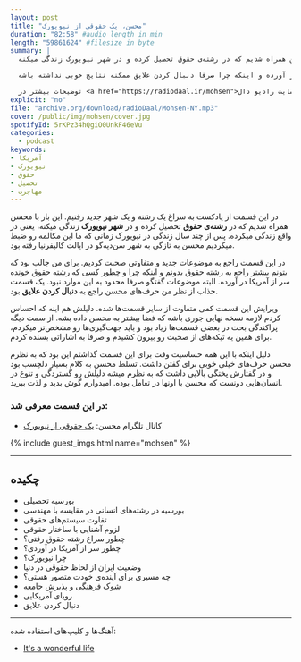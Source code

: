 ```yaml
---
layout: post
title: "محسن، یک حقوقی از نیویورک"
duration: "82:58" #audio length in min
length: "59861624" #filesize in byte
summary: |
  در این قسمت از پادکست به سراغ یک رشته و یک شهر جدید رفتیم. این بار با محسن همراه شدیم که در رشته‌ی حقوق تحصیل کرده و در شهر نیویورک زندگی میکنه.

  در این قسمت راجع به این صحبت کردیم که چرا و چطور کسی که رشته حقوق خونده سر از آمریکا در آورده و اینکه چرا صرفا دنبال کردن علایق ممکنه نتایج خوبی نداشته باشه.

  توضیحات بیشتر در <a href="https://radiodaal.ir/mohsen">سایت رادیو دال</a>.
explicit: "no"
file: "archive.org/download/radioDaal/Mohsen-NY.mp3"
cover: /public/img/mohsen/cover.jpg
spotifyId: 5rKPz34hQgiO0UnkF46eVu
categories:
  - podcast
keywords:
- آمریکا
- نیویورک
- حقوق
- تحصیل
- مهاجرت
---
```


در این قسمت از پادکست به سراغ یک رشته و یک شهر جدید رفتیم. این بار با محسن همراه شدیم که در **رشته‌ی حقوق** تحصیل کرده و در **شهر نیویورک** زندگی میکنه، یعنی در واقع زندگی میکرده. پس از چند سال زندگی در نیویورک زمانی که ما این مکالمه رو ضبط میکردیم محسن به تازگی به شهر سن‌دیه‌گو در ایالت کالیفرنیا رفته بود.

در این قسمت راجع به موضوعات جدید و متفاوتی صحبت کردیم. برای من جالب بود که بتونم بیشتر راجع به رشته حقوق بدونم و اینکه چرا و چطور کسی که رشته حقوق خونده سر از آمریکا در آورده. البته موضوعات گفتگو صرفا محدود به این موارد نبود. یک قسمت جذاب از نظر من حرف‌های محسن راجع به **دنبال کردن علایق** بود.
<!-- more -->

ویرایش این قسمت کمی متفاوت از سایر قسمت‌ها شده. دلیلش هم اینه که احساس کردم لازمه نسخه نهایی جوری باشه که فضا بیشتر به محسن داده بشه. از سمت دیگه پراکندگی بحث در بعضی قسمت‌ها زیاد بود و باید جهت‌گیری‌ها رو مشخص‌تر میکردم، برای همین یه تیکه‌های از صحبت رو بیرون کشیدم و صرفا به اشاراتی بسنده کردم.

دلیل اینکه با این همه حساسیت وقت برای این قسمت گذاشتم این بود که به نظرم محسن حرف‌های خیلی خوبی برای گفتن داشت. تسلط محسن به کلام بسیار دلچسب بود و در گفتارش پختگی بالایی داشت که به نظرم میشه دلیلش رو گستردگی و تنوع در انسان‌هایی دونست که محسن با اونها در تعامل بوده. امیدوارم گوش بدید و لذت ببرید.

### در این قسمت معرفی شد:
- کانال تلگرام محسن: [یک حقوقی از نیویورک](https://t.me/mohsenrowhani)

{% include guest_imgs.html name="mohsen" %}

<hr>

## چکیده

- بورسیه تحصیلی
- بورسیه در رشته‌های انسانی در مقایسه با مهندسی
- تفاوت سیستم‌های حقوقی
- لزوم آشنایی با ساختار حقوقی
- چطور سراغ رشته حقوق رفتی؟
- چطور سر از آمریکا در آوردی؟
- چرا نیویورک؟
- وضعیت ایران از لحاظ حقوقی در دنیا
- چه مسیری برای آینده‌ی خودت متصور هستی؟
- شوک فرهنگی و پذیرش جامعه
- رویای آمریکایی
- دنبال کردن علایق

<hr>

آهنگ‌ها و کلیپ‌های استفاده شده:

<div dir="ltr">
<ul>
  <li><a href="https://www.imdb.com/title/tt0038650/">It's a wonderful life</a></li>
</ul>
</div>
